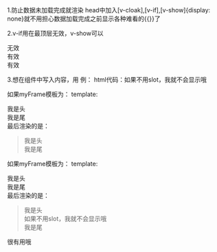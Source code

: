 1.防止数据未加载完成就渲染
head中加入[v-cloak],[v-if],[v-show]{display: none}就不用担心数据加载完成之前显示各种难看的{{}}了

2.v-if用在最顶层无效，v-show可以
<div id="test" v-if="false"></div>无效
<div id="test" v-show="false"></div>有效
<div id="test"><div v-if="false"></div></div>有效

3.想在组件中写入内容，用<slot></slot>
例：
html代码：<my-frame>如果不用slot，我就不会显示哦</my-frame>

如果myFrame模板为：
template:<div>我是头</div><div>我是尾</div>
最后渲染的是：
>我是头  
>我是尾  

如果myFrame模板为：
template:<div>我是头</div><slot></slot><div>我是尾</div>
最后渲染的是：
>我是头  
>如果不用slot，我就不会显示哦  
>我是尾  

很有用哦
